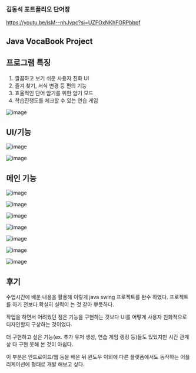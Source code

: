 ### 김동석 포트폴리오 단어장

https://youtu.be/lsM--nhJvpc?si=UZFOxNKhFORPbbpf

## Java VocaBook Project

## 프로그램 특징

1. 깔끔하고 보기 쉬운 사용자 친화 UI
2. 즐겨 찾기, 서식 변경 등 편의 기능
3. 효율적인 단어 암기를 위한 암기 모드
4. 학습진행도를 체크할 수 있는 연습 게임

![image](https://github.com/user-attachments/assets/2c66c710-3474-4029-8262-47b67022963d)

## UI/기능

![image](https://github.com/user-attachments/assets/b3c5118d-c750-4cd3-89ac-fb6c081424ad)

![image](https://github.com/user-attachments/assets/47f88884-6114-45d2-8220-bcd4e2b86f23)

## 메인 기능

![image](https://github.com/user-attachments/assets/e8beadb0-f025-41b5-9778-2bbf5539e91e)

![image](https://github.com/user-attachments/assets/25bf0a4c-5a74-47aa-86f2-3ae6d5d8752f)

![image](https://github.com/user-attachments/assets/3b10b45c-deb1-4ca1-89d0-72ccd5cf51dd)

![image](https://github.com/user-attachments/assets/56fb6bec-baaf-4cfa-872c-017ef8c18849)

![image](https://github.com/user-attachments/assets/8adf2e23-2747-4636-a785-5f5b7082e6be)

![image](https://github.com/user-attachments/assets/b48ab36c-8db2-4182-ae70-1bc4e3e93f7b)

![image](https://github.com/user-attachments/assets/6a3ec0e1-02b4-4a04-85c0-c8fd93d8a28c)


## 후기

수업시간에 배운 내용을 활용해 이렇게 java swing 프로젝트를 완수 하였다. 프로젝트를 하기 전보다 확실히 실력이 는 것 같아 뿌듯하다. 

작업을 하면서 어려웠던 점은 기능을 구현하는 것보다 UI를 어떻게 사용자 친화적으로 디자인할지 구상하는 것이었다.

더 구현하고 싶은 기능(ex. 추가 유저 생성, 연습 게임 랭킹 등)들도 있었지만 시간 관계상 다 구현 못해 본 것이 아쉽다. 

이 부분은 안드로이드/웹 등을 배운 뒤 윈도우 이외에 다른 플랫폼에서도 동작하는 어플리케이션에 형태로 개발 해보고 싶다.
